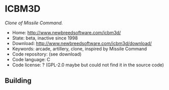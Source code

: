 # ICBM3D

_Clone of Missile Command._

- Home: http://www.newbreedsoftware.com/icbm3d/
- State: beta, inactive since 1998
- Download: http://www.newbreedsoftware.com/icbm3d/download/
- Keywords: arcade, artillery, clone, inspired by Missile Command
- Code repository: (see download)
- Code language: C
- Code license: ? (GPL-2.0 maybe but could not find it in the source code)

## Building
